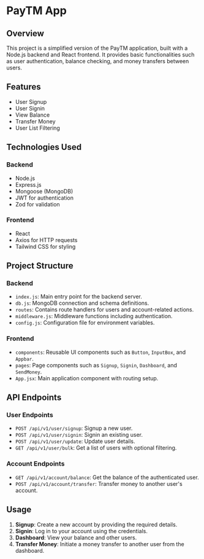 # PayTM App

## Overview

This project is a simplified version of the PayTM application, built with a Node.js backend and React frontend. It provides basic functionalities such as user authentication, balance checking, and money transfers between users.

## Features

- User Signup
- User Signin
- View Balance
- Transfer Money
- User List Filtering

## Technologies Used

### Backend
- Node.js
- Express.js
- Mongoose (MongoDB)
- JWT for authentication
- Zod for validation

### Frontend
- React
- Axios for HTTP requests
- Tailwind CSS for styling

## Project Structure

### Backend

- `index.js`: Main entry point for the backend server.
- `db.js`: MongoDB connection and schema definitions.
- `routes`: Contains route handlers for users and account-related actions.
- `middleware.js`: Middleware functions including authentication.
- `config.js`: Configuration file for environment variables.

### Frontend

- `components`: Reusable UI components such as `Button`, `InputBox`, and `Appbar`.
- `pages`: Page components such as `Signup`, `Signin`, `Dashboard`, and `SendMoney`.
- `App.jsx`: Main application component with routing setup.

## API Endpoints

### User Endpoints

- `POST /api/v1/user/signup`: Signup a new user.
- `POST /api/v1/user/signin`: Signin an existing user.
- `POST /api/v1/user/update`: Update user details.
- `GET /api/v1/user/bulk`: Get a list of users with optional filtering.

### Account Endpoints

- `GET /api/v1/account/balance`: Get the balance of the authenticated user.
- `POST /api/v1/account/transfer`: Transfer money to another user's account.

## Usage

1. **Signup**: Create a new account by providing the required details.
2. **Signin**: Log in to your account using the credentials.
3. **Dashboard**: View your balance and other users.
4. **Transfer Money**: Initiate a money transfer to another user from the dashboard.
